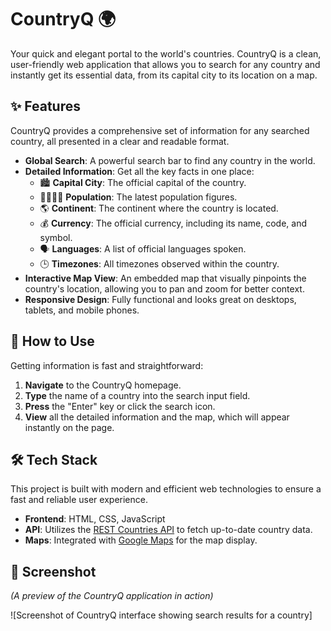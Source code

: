 # CountryQ 🌍

Your quick and elegant portal to the world's countries. CountryQ is a clean, user-friendly web application that allows you to search for any country and instantly get its essential data, from its capital city to its location on a map.

## ✨ Features

CountryQ provides a comprehensive set of information for any searched country, all presented in a clear and readable format.

*   **Global Search**: A powerful search bar to find any country in the world.
*   **Detailed Information**: Get all the key facts in one place:
    *   🏙️ **Capital City**: The official capital of the country.
    *   👨‍👩‍👧‍👦 **Population**: The latest population figures.
    *   🌎 **Continent**: The continent where the country is located.
    *   💰 **Currency**: The official currency, including its name, code, and symbol.
    *   🗣️ **Languages**: A list of official languages spoken.
    *   🕒 **Timezones**: All timezones observed within the country.
*   **Interactive Map View**: An embedded map that visually pinpoints the country's location, allowing you to pan and zoom for better context.
*   **Responsive Design**: Fully functional and looks great on desktops, tablets, and mobile phones.

## 🚀 How to Use

Getting information is fast and straightforward:

1.  **Navigate** to the CountryQ homepage.
2.  **Type** the name of a country into the search input field.
3.  **Press** the "Enter" key or click the search icon.
4.  **View** all the detailed information and the map, which will appear instantly on the page.

## 🛠️ Tech Stack

This project is built with modern and efficient web technologies to ensure a fast and reliable user experience.

*   **Frontend**: HTML, CSS, JavaScript
*   **API**: Utilizes the [REST Countries API](https://restcountries.com/) to fetch up-to-date country data.
*   **Maps**: Integrated with [Google Maps](https://www.maps.google.com/) for the map display.

## 📸 Screenshot

*(A preview of the CountryQ application in action)*

![Screenshot of CountryQ interface showing search results for a country]

